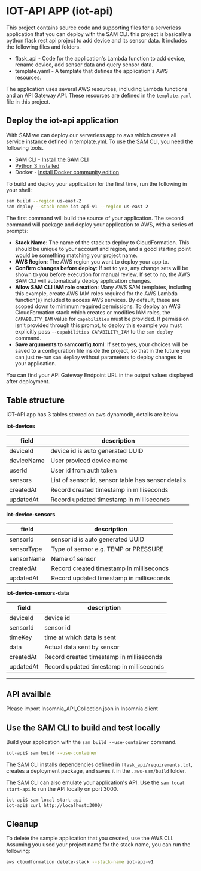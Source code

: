 # IOT-API APP (iot-api)

This project contains source code and supporting files for a serverless application that you can deploy with the SAM CLI.
this project is basically a python flask rest api project to add device and its sensor data. It includes the following files and folders.

- flask_api - Code for the application's Lambda function to add device, rename device, add sensor data and query sensor data.
- template.yaml - A template that defines the application's AWS resources.

The application uses several AWS resources, including Lambda functions and an API Gateway API. These resources are defined in the `template.yaml` file in this project.

## Deploy the iot-api application

With SAM we can deploy our serverless app to aws which creates all service instance defined in template.yml. To use the SAM CLI, you need the following tools.

* SAM CLI - [Install the SAM CLI](https://docs.aws.amazon.com/serverless-application-model/latest/developerguide/serverless-sam-cli-install.html)
* [Python 3 installed](https://www.python.org/downloads/)
* Docker - [Install Docker community edition](https://hub.docker.com/search/?type=edition&offering=community)

To build and deploy your application for the first time, run the following in your shell:

```bash
sam build --region us-east-2
sam deploy --stack-name iot-api-v1 --region us-east-2
```

The first command will build the source of your application. The second command will package and deploy your application to AWS, with a series of prompts:

* **Stack Name**: The name of the stack to deploy to CloudFormation. This should be unique to your account and region, and a good starting point would be something matching your project name.
* **AWS Region**: The AWS region you want to deploy your app to.
* **Confirm changes before deploy**: If set to yes, any change sets will be shown to you before execution for manual review. If set to no, the AWS SAM CLI will automatically deploy application changes.
* **Allow SAM CLI IAM role creation**: Many AWS SAM templates, including this example, create AWS IAM roles required for the AWS Lambda function(s) included to access AWS services. By default, these are scoped down to minimum required permissions. To deploy an AWS CloudFormation stack which creates or modifies IAM roles, the `CAPABILITY_IAM` value for `capabilities` must be provided. If permission isn't provided through this prompt, to deploy this example you must explicitly pass `--capabilities CAPABILITY_IAM` to the `sam deploy` command.
* **Save arguments to samconfig.toml**: If set to yes, your choices will be saved to a configuration file inside the project, so that in the future you can just re-run `sam deploy` without parameters to deploy changes to your application.

You can find your API Gateway Endpoint URL in the output values displayed after deployment.

## Table structure

IOT-API app has 3 tables strored on aws dynamodb, details are below

<b>iot-devices </b>

| field | description |
|-------|-------------|
| deviceId | device id is auto generated UUID |
| deviceName | User proviced device name |
| userId | User id from auth token |
| sensors | List of sensor id, sensor table has sensor details |
| createdAt | Record created timestamp in milliseconds |
| updatedAt | Record updated timestamp in milliseconds |


<b>iot-device-sensors</b>

| field | description |
|-------|-------------|
| sensorId | sensor id is auto generated UUID |
| sensorType | Type of sensor e.g. TEMP or PRESSURE |
| sensorName | Name of sensor |
| createdAt | Record created timestamp in milliseconds |
| updatedAt | Record updated timestamp in milliseconds |


<b>iot-device-sensors-data</b>

| field | description |
|-------|-------------|
| deviceId | device id |
| sensorId | sensor id |
| timeKey | time at which data is sent |
| data | Actual data sent by sensor |
| createdAt | Record created timestamp in milliseconds |
| updatedAt | Record updated timestamp in milliseconds |

-------------------------------

## API availble

Please import Insomnia_API_Collection.json in Insomnia client

## Use the SAM CLI to build and test locally

Build your application with the `sam build --use-container` command.

```bash
iot-api$ sam build --use-container
```

The SAM CLI installs dependencies defined in `flask_api/requirements.txt`, creates a deployment package, and saves it in the `.aws-sam/build` folder.

The SAM CLI can also emulate your application's API. Use the `sam local start-api` to run the API locally on port 3000.

```bash
iot-api$ sam local start-api
iot-api$ curl http://localhost:3000/
```


## Cleanup

To delete the sample application that you created, use the AWS CLI. Assuming you used your project name for the stack name, you can run the following:

```bash
aws cloudformation delete-stack --stack-name iot-api-v1
```
